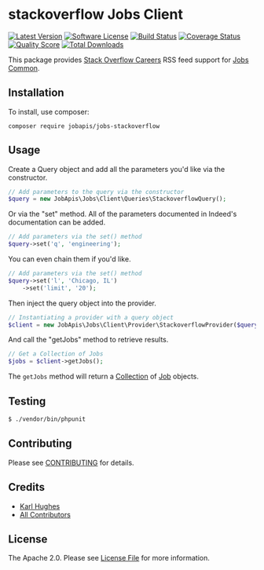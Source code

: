 # stackoverflow Jobs Client

[![Latest Version](https://img.shields.io/github/release/jobapis/jobs-stackoverflow.svg?style=flat-square)](https://github.com/jobapis/jobs-stackoverflow/releases)
[![Software License](https://img.shields.io/badge/license-APACHE%202.0-brightgreen.svg?style=flat-square)](LICENSE.md)
[![Build Status](https://img.shields.io/travis/jobapis/jobs-stackoverflow/master.svg?style=flat-square&1)](https://travis-ci.org/jobapis/jobs-stackoverflow)
[![Coverage Status](https://img.shields.io/scrutinizer/coverage/g/jobapis/jobs-stackoverflow.svg?style=flat-square)](https://scrutinizer-ci.com/g/jobapis/jobs-stackoverflow/code-structure)
[![Quality Score](https://img.shields.io/scrutinizer/g/jobapis/jobs-stackoverflow.svg?style=flat-square)](https://scrutinizer-ci.com/g/jobapis/jobs-stackoverflow)
[![Total Downloads](https://img.shields.io/packagist/dt/jobapis/jobs-stackoverflow.svg?style=flat-square)](https://packagist.org/packages/jobapis/jobs-stackoverflow)

This package provides [Stack Overflow Careers](https://stackoverflow.com/jobs) RSS feed support for [Jobs Common](https://github.com/jobapis/jobs-common).

## Installation

To install, use composer:

```
composer require jobapis/jobs-stackoverflow
```

## Usage
Create a Query object and add all the parameters you'd like via the constructor.
 
```php
// Add parameters to the query via the constructor
$query = new JobApis\Jobs\Client\Queries\StackoverflowQuery();
```

Or via the "set" method. All of the parameters documented in Indeed's documentation can be added.

```php
// Add parameters via the set() method
$query->set('q', 'engineering');
```

You can even chain them if you'd like.

```php
// Add parameters via the set() method
$query->set('l', 'Chicago, IL')
    ->set('limit', '20');
```
 
Then inject the query object into the provider.

```php
// Instantiating a provider with a query object
$client = new JobApis\Jobs\Client\Provider\StackoverflowProvider($query);
```

And call the "getJobs" method to retrieve results.

```php
// Get a Collection of Jobs
$jobs = $client->getJobs();
```

The `getJobs` method will return a [Collection](https://github.com/jobapis/jobs-common/blob/master/src/Collection.php) of [Job](https://github.com/jobapis/jobs-common/blob/master/src/Job.php) objects.

## Testing

``` bash
$ ./vendor/bin/phpunit
```

## Contributing

Please see [CONTRIBUTING](https://github.com/jobapis/jobs-stackoverflow/blob/master/CONTRIBUTING.md) for details.


## Credits

- [Karl Hughes](https://github.com/karllhughes)
- [All Contributors](https://github.com/jobapis/jobs-stackoverflow/contributors)


## License

The Apache 2.0. Please see [License File](https://github.com/jobapis/jobs-stackoverflow/blob/master/LICENSE) for more information.
